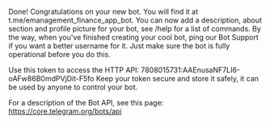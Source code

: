 Done! Congratulations on your new bot. You will find it at t.me/emanagement_finance_app_bot. You can now add a description, about section and profile picture for your bot, see /help for a list of commands. By the way, when you've finished creating your cool bot, ping our Bot Support if you want a better username for it. Just make sure the bot is fully operational before you do this.

Use this token to access the HTTP API:
7808015731:AAEnusaNF7LI6-oAFw86B0mdPVjDit-F5fo
Keep your token secure and store it safely, it can be used by anyone to control your bot.

For a description of the Bot API, see this page: https://core.telegram.org/bots/api
